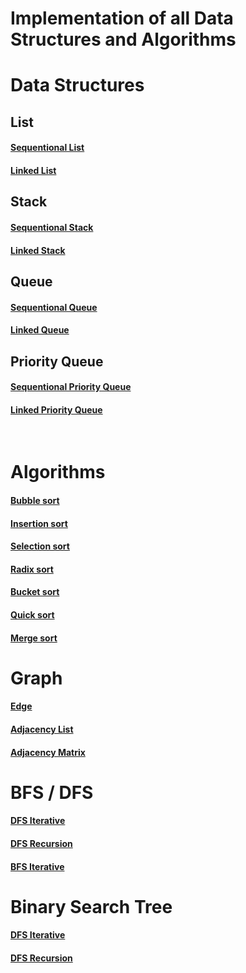 # Implementation of all Data Structures and Algorithms

# Data Structures 
## List

####  [Sequentional List](./ListArray.h)
####  [Linked List](./LinkedList.h)


## Stack
####  [Sequentional Stack](./StackArray.h)
####  [Linked Stack](./StackLinked.h)


## Queue
####  [Sequentional Queue](./QueueArray.h)
####  [Linked Queue](./QueueLinked.h)


## Priority Queue
####  [Sequentional Priority Queue](./PriorityQueueArray.h)
####  [Linked Priority Queue](./PrirorityQueueLinked.h)
<br>

# Algorithms
####  [Bubble sort](./BubbleSort.h)
####  [Insertion sort](./InsertionSort.h)
####  [Selection sort](./SelectionSort.h)
####  [Radix sort](./RadixSort.h)
####  [Bucket sort](./BucketSort.h)
####  [Quick sort](./QuickSort.h)
####  [Merge sort](./MergeSort.h)


# Graph
####  [Edge](./Edge.h)
####  [Adjacency List](./AdjacencyList.h)
####  [Adjacency Matrix](./AdjacencyMatrix.h)


# BFS / DFS

####  [DFS Iterative](./DFSAlgorithmIterative.h)
####  [DFS Recursion](./DFSAlgorithmRecursion.h)
####  [BFS Iterative](./BFSAlgorithmIterative.h)


# Binary Search Tree

####  [DFS Iterative](./DFSAlgorithmIterative.h)
####  [DFS Recursion](./DFSAlgorithmRecursion.h)










